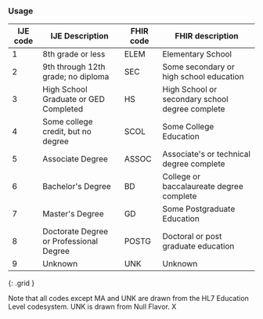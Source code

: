 ### Usage

| IJE code | IJE Description | FHIR code  |FHIR description|
| ----------------- | ------- | ---------| --------------- |
|1 | 8th grade or less | ELEM | Elementary School |
|2 | 9th through 12th grade; no diploma | SEC | Some secondary or high school education |
|3 | High School Graduate or GED Completed | HS | High School or secondary school degree complete |
|4 | Some college credit, but no degree | SCOL | Some College Education |
|5 | Associate Degree | ASSOC | Associate's or technical degree complete |
|6 | Bachelor's Degree | BD | College or baccalaureate degree complete |
|7 | Master's Degree | GD |  Some Postgraduate Education |
|8 | Doctorate Degree or Professional Degree | POSTG | Doctoral or post graduate education |
|9 | Unknown | UNK | Unknown |
{: .grid }

Note that all codes except MA and UNK are drawn from the HL7 Education Level codesystem.
UNK is drawn from Null Flavor.  X
